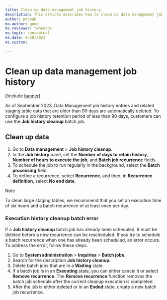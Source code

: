 ```yaml
---
title: Clean up data management job history
description: This article describes how to clean up data management job history.
author: pnghub
ms.author: gned
ms.reviewer: twheeloc
ms.topic: conceptual
ms.date: 9/28/2023
ms.custom:

---
```


# Clean up data management job history

[!include [banner](../includes/banner.md)]

As of September 2023, Data Management job history entries and related staging table data that are older than 90 days are automatically deleted. To configure a job history retention period of less than 90 days, customers can use the **Job history cleanup** batch job.

## Clean up data

1. Go to **Data management** \> **Job history cleanup**.
2. In the **Job history** pane, set the **Number of days to retain history**, **Number of hours to execute the job**, and **Batch job recurrence** fields.
3. To schedule the job to run regularly in the background, select the **Batch processing** field.
4. To define a recurrence, select **Recurrence**, and then, in **Recurrence definition**, select **No end date**.

> [!NOTE]
> To clean large staging tables, we recommend that you set an execution time of six hours and a batch recurrence of at least once per day.

### Execution history cleanup batch error

If a **Job history cleanup** batch job has already been scheduled, it must be deleted before a new recurrence can be rescheduled. If you try to schedule a batch recurrence when one has already been scheduled, an error occurs. To address the error, follow these steps.

1. Go to **System administration** \> **Inquiries** \> **Batch jobs**.
2. Search for the description **Job history cleanup**.
3. Delete batch jobs that are in a **Waiting** state.
4. If a batch job is in an **Executing** state, you can either cancel it or select **Remove recurrence**. The **Remove recurrence** function removes the batch job schedule after the current cleanup execution is completed.
5. After the job is either deleted or in an **Ended** state, create a new batch job recurrence.
